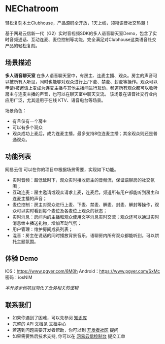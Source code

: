 # NEChatroom

轻松复刻本土Clubhouse，产品源码全开放，1天上线，领衔语音社交热潮！

基于网易云信新一代（G2）实时音视频SDK的多人语音聊天室Demo，包含了实时音频通话、互动连麦、麦位控制等功能，完全满足对Clubhouse这类语音社交产品的轻松复刻。

## 场景描述

**多人语音聊天室** 在多人语音聊天室中，有房主、连麦主播、观众。房主的声音可以被所有人听见，同时也能够对观众进行上/下麦、禁麦、封麦等操作。观众可以申请/被邀请上麦成为连麦主播与其他主播间进行互动，频道所有观众都可以收听房主与连麦主播的声音，也可以在聊天室中聊天交流。
该场景在语音社交行业内应用广泛，尤其适用于在线 KTV、语音电台等场景。

场景角色：
- 有且仅有一个房主
- 可以有多个观众
- 观众成功上麦后，成为连麦主播，最多支持8位连麦主播；其余观众则还是普通观众。

## 功能列表
网易云信 可以在你的项目中根据场景需要，实现如下功能。

- 实时音频：超低延时下，观众实时接收房主的音频流，保证语聊房的社交氛围；
- 互动连麦：房主邀请或观众请求上麦，连麦后，频道所有用户都能听到房主和连麦主播的声音；
- 麦位控制：房主对观众进行上麦、下麦、禁麦、解麦、封麦、解封等操作，观众可以实时看到每个麦位及各麦位上观众的状态；
- 实时消息：房间内的主播和观众使用文字消息实时交流；观众还可以通过实时消息给主播送礼物，增加互动气氛；
- 用户管理：维护房间成员列表；
- 混音：房主在说话的同时播放背景音乐，语聊房内所有观众都能听到，可以烘托主题氛围。

## 体验 Demo

IOS：https://www.pgyer.com/8M0h
Android：https://www.pgyer.com/SxMc
密码：iosNIM

*本开源示例项目简化了业务相关的逻辑*

## 联系我们
* 如果你遇到了困难，可以先参阅 [知识库](https://faq.yunxin.163.com/kb/main/#/)
* 完整的 API 文档见 [文档中心](https://dev.yunxin.163.com/?from=bdjjnim0035)
* 若遇到问题需要开发者帮助，你可以到 [开发者社区](https://yunxin.163.com/dev-blog/question) 提问
* 如果需要售后技术支持, 你可以在 [网易云信控制台](https://app.yunxin.163.com/index#/issue/submit) 提交工单
